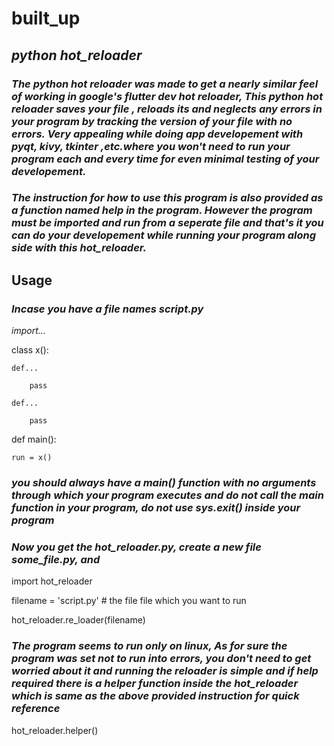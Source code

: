 # built_up
## *python hot_reloader*
  ### *The python hot reloader was made to get a nearly similar feel of working in google's flutter dev hot reloader,  This python hot reloader saves your file , reloads its and neglects any errors in your program by tracking the version of your file with no errors. Very appealing while doing app developement with pyqt, kivy, tkinter ,etc.where you won't need to run your program each and every time for even minimal testing of your developement.*
###  *The instruction for how to use this program is also provided as a function named help in the program. However the program must be imported and run from a seperate file and that's it you can do your developement while running your program along side with this hot_reloader.*

## **Usage**
### *Incase you have a file names script.py*
*import...*

class x():

    def...
  
        pass
   
    def...
  
        pass

def main():

    run = x()
  
 ### *you should always have a main() function with no arguments through which your program executes and do not call the main function in your program, do not use sys.exit() inside your program* 
 ### *Now you get the hot_reloader.py, create a new file some_file.py, and*
 import hot_reloader
 
 filename = 'script.py'     # the file file which you want to run
 
 hot_reloader.re_loader(filename)
 
 ### *The program seems to run only on linux, As for sure the program was set not to run into errors,  you don't need to get worried about it and running the reloader is simple and if help required there is a helper function inside the hot_reloader which is same as the above provided instruction for quick reference*
 
 hot_reloader.helper()
  
